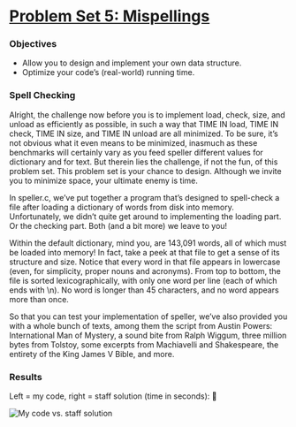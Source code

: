 # [Problem Set 5: Mispellings](http://cdn.cs50.net/2016/x/psets/5/pset5/pset5.html)

### Objectives
- Allow you to design and implement your own data structure.
- Optimize your code’s (real-world) running time.

### Spell Checking

Alright, the challenge now before you is to implement load, check, size, and unload as efficiently as possible, in such a way that TIME IN load, TIME IN check, TIME IN size, and TIME IN unload are all minimized. To be sure, it’s not obvious what it even means to be minimized, inasmuch as these benchmarks will certainly vary as you feed speller different values for dictionary and for text. But therein lies the challenge, if not the fun, of this problem set. This problem set is your chance to design. Although we invite you to minimize space, your ultimate enemy is time.

In speller.c, we’ve put together a program that’s designed to spell-check a file after loading a dictionary of words from disk into memory. Unfortunately, we didn’t quite get around to implementing the loading part. Or the checking part. Both (and a bit more) we leave to you!

Within the default dictionary, mind you, are 143,091 words, all of which must be loaded into memory! In fact, take a peek at that file to get a sense of its structure and size. Notice that every word in that file appears in lowercase (even, for simplicity, proper nouns and acronyms). From top to bottom, the file is sorted lexicographically, with only one word per line (each of which ends with \n). No word is longer than 45 characters, and no word appears more than once.

So that you can test your implementation of speller, we’ve also provided you with a whole bunch of texts, among them the script from Austin Powers: International Man of Mystery, a sound bite from Ralph Wiggum, three million bytes from Tolstoy, some excerpts from Machiavelli and Shakespeare, the entirety of the King James V Bible, and more.

### Results
Left = my code, right = staff solution (time in seconds): 💪

![My code vs. staff solution](http://i.imgur.com/tdQTo5a.png)

